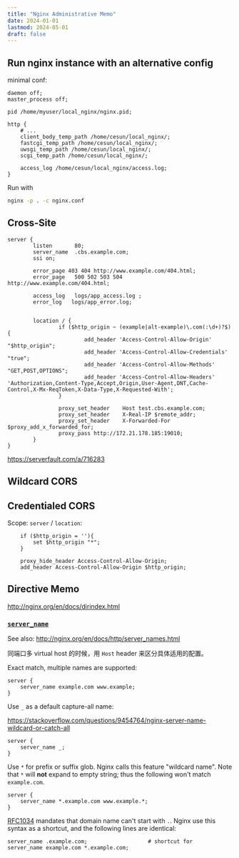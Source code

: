 ```yaml
---
title: "Nginx Administrative Memo"
date: 2024-01-01
lastmod: 2024-05-01
draft: false
---
```


## Run nginx instance with an alternative config

minimal conf:

```nginx
daemon off;
master_process off;

pid /home/myuser/local_nginx/nginx.pid;

http {
    # ...
    client_body_temp_path /home/cesun/local_nginx/;
    fastcgi_temp_path /home/cesun/local_nginx/;
    uwsgi_temp_path /home/cesun/local_nginx/;
    scgi_temp_path /home/cesun/local_nginx/;

    access_log /home/cesun/local_nginx/access.log;
}
```

Run with

```bash
nginx -p . -c nginx.conf
```

## Cross-Site

```nginx
server {
        listen       80;
        server_name  .cbs.example.com;
        ssi on;

        error_page 403 404 http://www.example.com/404.html;
        error_page   500 502 503 504    http://www.example.com/404.html;

        access_log   logs/app_access.log ;
        error_log   logs/app_error.log;


        location / {
                if ($http_origin ~ (example|alt-example)\.com(:\d+)?$) {
                        add_header 'Access-Control-Allow-Origin' "$http_origin";
                        add_header 'Access-Control-Allow-Credentials' "true";
                        add_header 'Access-Control-Allow-Methods' "GET,POST,OPTIONS";
                        add_header 'Access-Control-Allow-Headers' 'Authorization,Content-Type,Accept,Origin,User-Agent,DNT,Cache-Control,X-Mx-ReqToken,X-Data-Type,X-Requested-With';
                }

                proxy_set_header    Host test.cbs.example.com;
                proxy_set_header    X-Real-IP $remote_addr;
                proxy_set_header    X-Forwarded-For $proxy_add_x_forwarded_for;
                proxy_pass http://172.21.178.185:19010;
        }
}
```

https://serverfault.com/a/716283

## Wildcard CORS

## Credentialed CORS

Scope: `server` / `location`:

```nginx
    if ($http_origin = ''){
        set $http_origin "*";
    }

    proxy_hide_header Access-Control-Allow-Origin;
    add_header Access-Control-Allow-Origin $http_origin;
```

## Directive Memo

http://nginx.org/en/docs/dirindex.html

### [`server_name`](http://nginx.org/en/docs/http/ngx_http_core_module.html#server_name)

See also: http://nginx.org/en/docs/http/server_names.html

同端口多 virtual host 的时候，用 `Host` header 来区分具体适用的配置。

Exact match, multiple names are supported:

```nginx
server {
    server_name example.com www.example;
}
```

Use `_` as a default capture-all name:

https://stackoverflow.com/questions/9454764/nginx-server-name-wildcard-or-catch-all

```nginx
server {
    server_name _;
}
```


Use `*` for prefix or suffix glob. Nginx calls this feature "wildcard name".
Note that `*` will **not** expand to empty string; thus the following won't match `example.com`.

```nginx
server {
    server_name *.example.com www.example.*;
}
```

[RFC1034](https://datatracker.ietf.org/doc/html/rfc1034#section-3.5) mandates that domain name can't start with `.`.
Nginx use this syntax as a shortcut, and the following lines are identical:

```nginx
server_name .example.com;                   # shortcut for
server_name example.com *.example.com;
```
